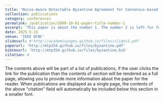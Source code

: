 ```yaml
---
title: "Noise-Aware Detectable Byzantine Agreement for Consensus-based Distributed Quantum Computing"
collection: publications
category: conferences
permalink: /publication/2009-10-01-paper-title-number-1
excerpt: 'This paper is about the number 1. The number 2 is left for future work.'
date: 2025-5-15
venue: 'IEEE QCNC'
slidesurl: #'http://academicpages.github.io/files/slides1.pdf'
paperurl: 'http://mtp354.github.io/files/byzantine.pdf'
bibtexurl: 'http://mtp354.github.io/files/byzantine.bib'
citation: #
---
```

The contents above will be part of a list of publications, if the user clicks the link for the publication than the contents of section will be rendered as a full page, allowing you to provide more information about the paper for the reader. When publications are displayed as a single page, the contents of the above "citation" field will automatically be included below this section in a smaller font.
